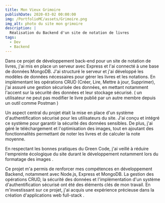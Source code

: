 ```yaml
---
title: Mon Vieux Grimoire 
publishDate: 2020-03-02 00:00:00
img: /PortfolioMC/assets/Grimoire.png
img_alt: photo du site mon grimoire 
description: |
  Réalisation du Backend d'un site de notation de livres
tags:
  - Dev
  - Backend
---
```


Dans ce projet de développement back-end pour un site de notation de livres, j'ai mis en place un serveur avec Express et l'ai connecté à une base de données MongoDB. J'ai structuré le serveur  et j'ai développé les modèles de données nécessaires pour gérer les livres et les notations. En implémentant les opérations CRUD (Créer, Lire, Mettre à jour, Supprimer), j'ai assuré une gestion sécurisée des données, en mettant notamment l'accent sur la sécurité des données et leur stockage sécurisé. ( un utilisateur ne peut pas modifier le livre publié par un autre membre depuis un outil comme Postman )

Un aspect central du projet était la mise en place d'un système d'authentification sécurisé pour les utilisateurs du site. J'ai conçu et intégré ce système pour garantir la sécurité des données sensibles. De plus, j'ai géré le téléchargement et l'optimisation des images, tout en ajoutant des fonctionnalités permettant de noter les livres et de calculer la note moyenne.

En respectant les bonnes pratiques du Green Code, j'ai veillé à réduire l'empreinte écologique du site durant le développement notamment lors du formatage des images .

Ce projet m'a permis de renforcer mes compétences en développement Backend, notamment avec Node.js, Express et MongoDB. La gestion des opérations CRUD, la sécurité des données et l'implémentation d'un système d'authentification sécurisé ont été des éléments clés de mon travail. 
En m'investissant sur ce projet, j'ai acquis une expérience précieuse dans la création d'applications web full-stack .
